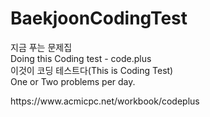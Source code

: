 # BaekjoonCodingTest

<p>지금 푸는 문제집<br>
Doing this Coding test - code.plus<br>
이것이 코딩 테스트다(This is Coding Test) <br>
One or Two problems per day. 
</p>

<link>https://www.acmicpc.net/workbook/codeplus</link>
